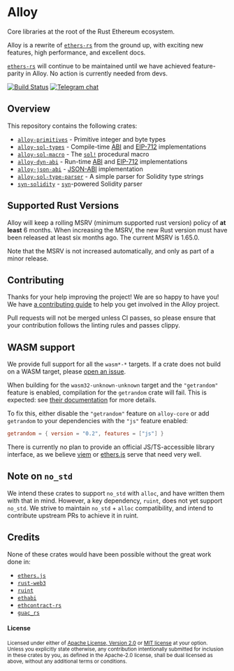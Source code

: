 # Alloy

Core libraries at the root of the Rust Ethereum ecosystem.

Alloy is a rewrite of [`ethers-rs`] from the ground up, with exciting new
features, high performance, and excellent docs.

[`ethers-rs`] will continue to be maintained until we have achieved
feature-parity in Alloy. No action is currently needed from devs.

[`ethers-rs`]: https://github.com/gakonst/ethers-rs

[![Build Status][actions-badge]][actions-url]
[![Telegram chat][telegram-badge]][telegram-url]

[actions-badge]: https://img.shields.io/github/actions/workflow/status/alloy-rs/core/ci.yml?branch=main&style=for-the-badge
[actions-url]: https://github.com/alloy-rs/core/actions?query=branch%3Amain
[telegram-badge]: https://img.shields.io/endpoint?color=neon&style=for-the-badge&url=https%3A%2F%2Ftg.sumanjay.workers.dev%2Fethers_rs
[telegram-url]: https://t.me/ethers_rs

## Overview

This repository contains the following crates:

- [`alloy-primitives`] - Primitive integer and byte types
- [`alloy-sol-types`] - Compile-time [ABI] and [EIP-712] implementations
- [`alloy-sol-macro`] - The [`sol!`] procedural macro
- [`alloy-dyn-abi`] - Run-time [ABI] and [EIP-712] implementations
- [`alloy-json-abi`] - [JSON-ABI] implementation
- [`alloy-sol-type-parser`] - A simple parser for Solidity type strings
- [`syn-solidity`] - [`syn`]-powered Solidity parser

[`alloy-primitives`]: ./crates/primitives
[`alloy-sol-types`]: ./crates/sol-types
[`alloy-sol-macro`]: ./crates/sol-macro
[`alloy-dyn-abi`]: ./crates/dyn-abi
[`alloy-json-abi`]: ./crates/json-abi
[`alloy-sol-type-parser`]: ./crates/sol-type-parser
[`syn-solidity`]: ./crates/syn-solidity

[JSON-ABI]: https://docs.soliditylang.org/en/latest/abi-spec.html#json
[ABI]: https://docs.soliditylang.org/en/latest/abi-spec.html
[EIP-712]: https://eips.ethereum.org/EIPS/eip-712
[`sol!`]: https://docs.rs/alloy-sol-macro/latest/alloy_sol_macro/macro.sol.html
[`syn`]: https://github.com/dtolnay/syn

## Supported Rust Versions

<!--
When updating this, also update:
- .clippy.toml
- Cargo.toml
- .github/workflows/ci.yml
-->

Alloy will keep a rolling MSRV (minimum supported rust version) policy of **at
least** 6 months. When increasing the MSRV, the new Rust version must have been
released at least six months ago. The current MSRV is 1.65.0.

Note that the MSRV is not increased automatically, and only as part of a minor
release.

## Contributing

Thanks for your help improving the project! We are so happy to have you! We have
[a contributing guide](./CONTRIBUTING.md) to help you get involved in the
Alloy project.

Pull requests will not be merged unless CI passes, so please ensure that your
contribution follows the linting rules and passes clippy.

## WASM support

We provide full support for all the `wasm*-*` targets. If a crate does not
build on a WASM target, please [open an issue].

When building for the `wasm32-unknown-unknown` target and the `"getrandom"`
feature is enabled, compilation for the `getrandom` crate will fail. This is
expected: see [their documentation][getrandom] for more details.

To fix this, either disable the `"getrandom"` feature on `alloy-core` or add
`getrandom` to your dependencies with the `"js"` feature enabled:

```toml
getrandom = { version = "0.2", features = ["js"] }
```

There is currently no plan to provide an official JS/TS-accessible library
interface, as we believe [viem] or [ethers.js] serve that need very well.

[open an issue]: https://github.com/alloy-rs/core/issues/new/choose
[getrandom]: https://docs.rs/getrandom/#webassembly-support
[viem]: https://viem.sh
[ethers.js]: https://docs.ethers.io/v6/

## Note on `no_std`

We intend these crates to support `no_std` with `alloc`, and have written them
with that in mind. However, a key dependency, `ruint`, does not yet support
`no_std`. We strive to maintain `no_std` + `alloc` compatibility, and intend to
contribute upstream PRs to achieve it in ruint.

## Credits

None of these crates would have been possible without the great work done in:

- [`ethers.js`](https://github.com/ethers-io/ethers.js/)
- [`rust-web3`](https://github.com/tomusdrw/rust-web3/)
- [`ruint`](https://github.com/recmo/uint)
- [`ethabi`](https://github.com/rust-ethereum/ethabi)
- [`ethcontract-rs`](https://github.com/gnosis/ethcontract-rs/)
- [`guac_rs`](https://github.com/althea-net/guac_rs/)

#### License

<sup>
Licensed under either of <a href="LICENSE-APACHE">Apache License, Version
2.0</a> or <a href="LICENSE-MIT">MIT license</a> at your option.
</sup>

<br>

<sub>
Unless you explicitly state otherwise, any contribution intentionally submitted
for inclusion in these crates by you, as defined in the Apache-2.0 license,
shall be dual licensed as above, without any additional terms or conditions.
</sub>
